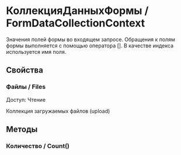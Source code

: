 
# КоллекцияДанныхФормы / FormDataCollectionContext


Значения полей формы во входящем запросе. Обращения к полям формы выполняется с помощью оператора []. В качестве индекса используется имя поля.

  
## Свойства

    
### Файлы / Files
	
Доступ: Чтение

Коллекция загружаемых файлов (upload)

## Методы

    
### Количество / Count()

